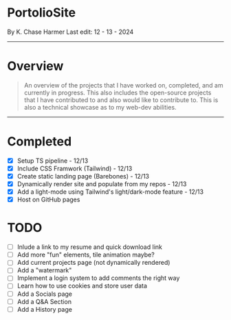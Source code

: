 # PortolioSite
By K. Chase Harmer
Last edit: 12 - 13 - 2024

<hr>

# Overview
> An overview of the projects that I have worked on, completed, and am currently in progress. This also includes the open-source projects that I have contributed to and also would like to contribute to. This is also a technical showcase as to my web-dev abilities.

<hr>

# Completed
- [X] Setup TS pipeline - 12/13
- [x] Include CSS Framwork (Tailwind) - 12/13
- [x] Create static landing page (Barebones) - 12/13
- [x] Dynamically render site and populate from my repos - 12/13
- [X] Add a light-mode using Tailwind's light/dark-mode feature - 12/13
- [X] Host on GitHub pages

# TODO
- [ ] Inlude a link to my resume and quick download link
- [ ] Add more "fun" elements, tile animation maybe?
- [ ] Add current projects page (not dynamically rendered)
- [ ] Add a "watermark"
- [ ] Implement a login system to add comments the right way
- [ ] Learn how to use cookies and store user data
- [ ] Add a Socials page
- [ ] Add a Q&A Section
- [ ] Add a History page